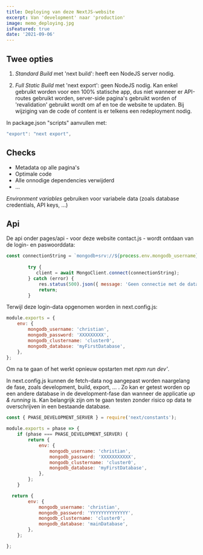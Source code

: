 ```yaml
---
title: Deploying van deze NextJS-website 
excerpt: Van 'development' naar 'production'
image: memo_deploying.jpg
isFeatured: true
date: '2021-09-06'
---
```

## Twee opties

1. *Standard Build* met 'next build': heeft een NodeJS server nodig.

2. *Full Static Build* met 'next export': geen NodeJS nodig. Kan enkel gebruikt worden voor een 100% statische app, dus niet wanneer er API-routes gebruikt worden, server-side pagina's gebruikt worden of 'revalidation' gebruikt wordt om af en toe de website te updaten. Bij wijziging van de code of content is er telkens een redeployment nodig. 

In package.json "scripts" aanvullen met:
```js
"export": "next export",
```

## Checks

- Metadata op alle pagina's
- Optimale code
- Alle onnodige dependencies verwijderd
- ... 

*Environment variables* gebruiken voor variabele data (zoals database credentials, API keys, ...)

## Api

De api onder pages/api - voor deze website contact.js - wordt ontdaan van de login- en paswoorddata: 
```js
const connectionString = `mongodb+srv://${process.env.mongodb_username}:${process.env.mongodb_password}@${process.env.mongodb_clustername}.1y5ew.mongodb.net/${process.env.mongodb_database}?retryWrites=true&w=majority`;
		
		try {
		   client = await MongoClient.connect(connectionString);
		} catch (error) {
			res.status(500).json({ message: 'Geen connectie met de database.' });
			return;
		}
```
Terwijl deze login-data opgenomen worden in next.config.js:

```js
module.exports = {
	env: {
		mongodb_username: 'christian',
		mongodb_password: 'XXXXXXXXX',
		mongodb_clustername: 'cluster0',
		mongodb_database: 'myFirstDatabase',
	},
};
```

Om na te gaan of het werkt opnieuw opstarten met *npm run dev'*.

In next.config.js kunnen de fetch-data nog aangepast worden naargelang de fase, zoals development, build, export, ... . Zo kan er getest worden op een andere database in de development-fase dan wanneer de applicatie *up & running* is. Kan belangrijk zijn om te gaan testen zonder risico op data te overschrijven in een bestaande database. 

```js
const { PHASE_DEVELOPMENT_SERVER } = require('next/constants');

module.exports = phase => {
	if (phase === PHASE_DEVELOPMENT_SERVER) {
		return {
			env: {
				mongodb_username: 'christian',
				mongodb_password: 'XXXXXXXXXXX',
				mongodb_clustername: 'cluster0',
				mongodb_database: 'myFirstDatabase',
			},
		};
	}

  return {
		env: {
			mongodb_username: 'christian',
			mongodb_password: 'YYYYYYYYYYYYYY',
			mongodb_clustername: 'cluster0',
			mongodb_database: 'mainDatabase',
		},
	};

};
```
